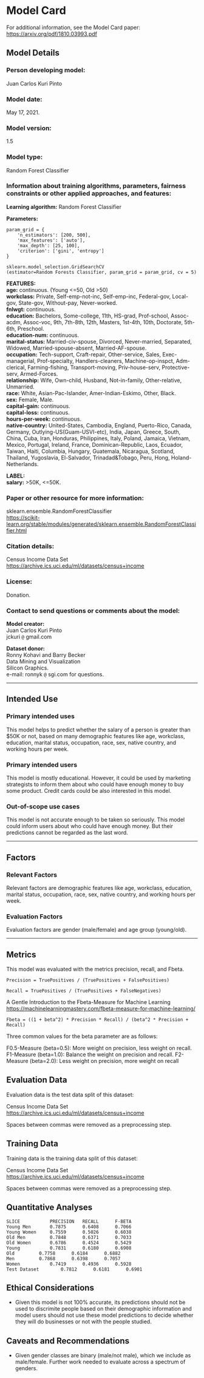 # Model Card

For additional information, see the Model Card paper:<br/>
https://arxiv.org/pdf/1810.03993.pdf

## Model Details

### Person developing model:
Juan Carlos Kuri Pinto

### Model date:
May 17, 2021.

### Model version:
1.5

### Model type:
Random Forest Classifier

### Information about training algorithms, parameters, fairness constraints or other applied approaches, and features:

**Learning algorithm:** Random Forest Classifier

**Parameters:**

```
param_grid = {
    'n_estimators': [200, 500],
    'max_features': ['auto'],
    'max_depth': [25, 100],
    'criterion': ['gini', 'entropy']
}
```

```
sklearn.model_selection.GridSearchCV
(estimator=Random Forests Classifier, param_grid = param_grid, cv = 5)
```

**FEATURES:**<br/>
**age:** continuous. (Young <=50, Old >50)<br/>
**workclass:** Private, Self-emp-not-inc, Self-emp-inc, Federal-gov, Local-gov, State-gov, Without-pay, Never-worked.<br/>
**fnlwgt:** continuous.<br/>
**education:** Bachelors, Some-college, 11th, HS-grad, Prof-school, Assoc-acdm, Assoc-voc, 9th, 7th-8th, 12th, Masters, 1st-4th, 10th, Doctorate, 5th-6th, Preschool.<br/>
**education-num:** continuous.<br/>
**marital-status:** Married-civ-spouse, Divorced, Never-married, Separated, Widowed, Married-spouse-absent, Married-AF-spouse.<br/>
**occupation:** Tech-support, Craft-repair, Other-service, Sales, Exec-managerial, Prof-specialty, Handlers-cleaners, Machine-op-inspct, Adm-clerical, Farming-fishing, Transport-moving, Priv-house-serv, Protective-serv, Armed-Forces.<br/>
**relationship:** Wife, Own-child, Husband, Not-in-family, Other-relative, Unmarried.<br/>
**race:** White, Asian-Pac-Islander, Amer-Indian-Eskimo, Other, Black.<br/>
**sex:** Female, Male.<br/>
**capital-gain:** continuous.<br/>
**capital-loss:** continuous.<br/>
**hours-per-week:** continuous.<br/>
**native-country:** United-States, Cambodia, England, Puerto-Rico, Canada, Germany, Outlying-US(Guam-USVI-etc), India, Japan, Greece, South, China, Cuba, Iran, Honduras, Philippines, Italy, Poland, Jamaica, Vietnam, Mexico, Portugal, Ireland, France, Dominican-Republic, Laos, Ecuador, Taiwan, Haiti, Columbia, Hungary, Guatemala, Nicaragua, Scotland, Thailand, Yugoslavia, El-Salvador, Trinadad&Tobago, Peru, Hong, Holand-Netherlands.<br/>

**LABEL:**<br/>
**salary:** >50K, <=50K.

### Paper or other resource for more information:

sklearn.ensemble.RandomForestClassifier<br/>
https://scikit-learn.org/stable/modules/generated/sklearn.ensemble.RandomForestClassifier.html

### Citation details:

Census Income Data Set<br/>
https://archive.ics.uci.edu/ml/datasets/census+income

### License:
Donation.

### Contact to send questions or comments about the model:

**Model creator:**<br/>
Juan Carlos Kuri Pinto<br/>
jckuri `@` gmail.com

**Dataset donor:**<br/>
Ronny Kohavi and Barry Becker<br/>
Data Mining and Visualization<br/>
Silicon Graphics.<br/>
e-mail: ronnyk `@` sgi.com for questions.

--------------------------------------------------------------------------------

## Intended Use

### Primary intended uses
This model helps to predict whether the salary of a person is greater than $50K
or not, based on many demographic features like age, workclass, education, 
marital status, occupation, race, sex, native country, and working hours per week.

### Primary intended users
This model is mostly educational. However, it could be used by marketing
strategists to inform them about who could have enough money to buy some product.
Credit cards could be also interested in this model.

### Out-of-scope use cases
This model is not accurate enough to be taken so seriously. This model could
inform users about who could have enough money. But their predictions cannot
be regarded as the last word.

--------------------------------------------------------------------------------

## Factors

### Relevant Factors
Relevant factors are demographic features like age, workclass, education, 
marital status, occupation, race, sex, native country, and working hours per week.

### Evaluation Factors
Evaluation factors are gender (male/female) and age group (young/old).

--------------------------------------------------------------------------------

## Metrics

This model was evaluated with the metrics precision, recall, and Fbeta.

```
Precision = TruePositives / (TruePositives + FalsePositives)
```

```
Recall = TruePositives / (TruePositives + FalseNegatives)
```

A Gentle Introduction to the Fbeta-Measure for Machine Learning<br/>
https://machinelearningmastery.com/fbeta-measure-for-machine-learning/

```
Fbeta = ((1 + beta^2) * Precision * Recall) / (beta^2 * Precision + Recall)
```

Three common values for the beta parameter are as follows:

F0.5-Measure (beta=0.5): More weight on precision, less weight on recall.
F1-Measure (beta=1.0): Balance the weight on precision and recall.
F2-Measure (beta=2.0): Less weight on precision, more weight on recall

## Evaluation Data

Evaluation data is the test data split of this dataset:

Census Income Data Set<br/>
https://archive.ics.uci.edu/ml/datasets/census+income

Spaces between commas were removed as a preprocessing step.

## Training Data

Training data is the training data split of this dataset:

Census Income Data Set<br/>
https://archive.ics.uci.edu/ml/datasets/census+income

Spaces between commas were removed as a preprocessing step.

## Quantitative Analyses

```
SLICE			PRECISION	RECALL		F-BETA
Young Men		0.7875		0.6408		0.7066
Young Women		0.7559		0.5026		0.6038
Old Men			0.7848		0.6371		0.7033
Old Women		0.6786		0.4524		0.5429
Young			0.7831		0.6180		0.6908
Old			0.7758		0.6184		0.6882
Men			0.7868		0.6398		0.7057
Women			0.7419		0.4936		0.5928
Test Dataset		0.7812		0.6181		0.6901
```

## Ethical Considerations

- Given this model is not 100% accurate, its predictions should not be used
  to discrimite people based on their demographic information and model users
  should not use these model predictions to decide whether they will do
  businesses or not with the people studied.

## Caveats and Recommendations

- Given gender classes are binary (male/not male), which we include as 
  male/female. Further work needed to evaluate across a spectrum of genders.

